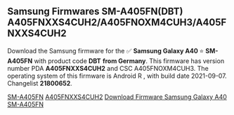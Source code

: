 <h2>Samsung Firmwares SM-A405FN(DBT) A405FNXXS4CUH2/A405FNOXM4CUH3/A405FNXXS4CUH2</h2>
Download the Samsung firmware for the ✅ <strong>Samsung Galaxy A40 </strong> ⭐ <strong>SM-A405FN</strong> with product code <strong>DBT</strong> <strong> from Germany</strong>. This firmware has version number PDA <strong>A405FNXXS4CUH2</strong> and CSC A405FNOXM4CUH3. The operating system of this firmware is Android R , with build date 2021-09-07. Changelist <strong>21800652</strong>.


[SM-A405FN](https://samfirm.shop/samsung/model/SM-A405FN)
[A405FNXXS4CUH2](https://samfirm.shop/samsung/pda/A405FNXXS4CUH2)
[Download Firmware Samsung Galaxy A40 SM-A405FN](https://samfirm.shop/samsung/firmware/454356)
